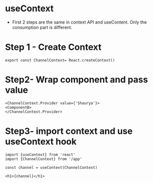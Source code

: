 # useContext 

- First 2 steps are the same in context API and useContent. Only the consumption part is different.

# Step 1 - Create Context

    export const ChannelContext= React.createContext()

# Step2- Wrap component and pass value 

    <ChannelContext.Provider value={'Shaurya'}>
    <ComponentB>
    </ChannelContext.Provider>

# Step3- import context and use useContext hook


    import {useContext} from 'react'
    import {ChannelContext} from '/app'
    
    const channel = useContext(ChannelContext)
    
    <h1>{channel}</h1>
